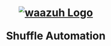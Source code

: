 <h1 align="center">

[![waazuh Logo]()]([https://shuffler.io](https://wazuh.com/))

Shuffle Automation

</h1><h4 align="center">
